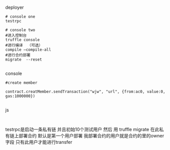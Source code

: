 deployer

```bush
# console one 
testrpc

# console two
#进入控制台
truffle console
#进行编译  （可选）
compile –compile-all 
#进行合约部署
migrate  --reset


```


console 

```
#create member

contract.creatMember.sendTransaction("wjw", "url", {from:ac0, value:0, gas:1000000})


```


js

```


```

testrpc是启动一条私有链 并且初始10个测试用户
然后 用 truffle migrate 在此私有链上部署合约 默认是第一个用户部署
我部署合约的用户就是合约的里的owner字段  只有此用户才能进行transfer


